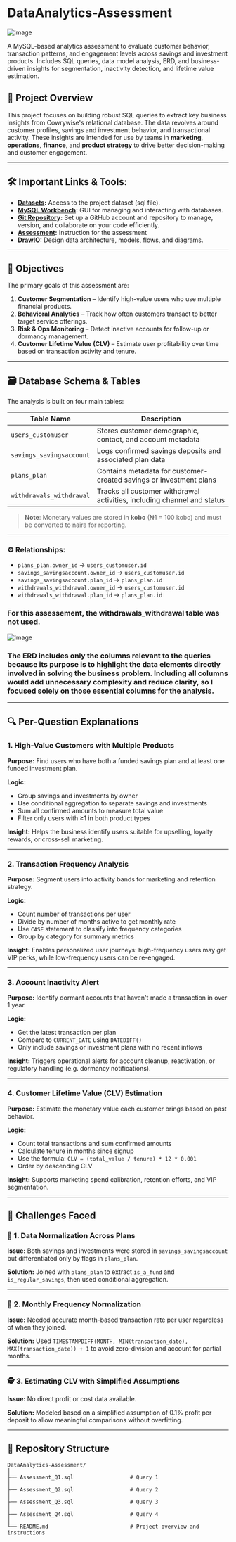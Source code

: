 # DataAnalytics-Assessment

![image](https://static-00.iconduck.com/assets.00/cowrywise-icon-2048x378-o34mit38.png)

A MySQL-based analytics assessment to evaluate customer behavior, transaction patterns, and engagement levels across savings and investment products. Includes SQL queries, data model analysis, ERD, and business-driven insights for segmentation, inactivity detection, and lifetime value estimation.

## 📌 Project Overview

This project focuses on building robust SQL queries to extract key business insights from Cowrywise's relational database. The data revolves around customer profiles, savings and investment behavior, and transactional activity. These insights are intended for use by teams in **marketing**, **operations**, **finance**, and **product strategy** to drive better decision-making and customer engagement.

---

## 🛠️ Important Links & Tools:

- **[Datasets](https://drive.google.com/file/d/1hK2Ht5zw7m22sskJR2KCYiC1Kl6iZ48n/view?usp=sharing):** Access to the project dataset (sql file).
- **[MySQL Workbench](https://dev.mysql.com/downloads/workbench/):** GUI for managing and interacting with databases.
- **[Git Repository](https://github.com/):** Set up a GitHub account and repository to manage, version, and collaborate on your code efficiently.
- **[Assessment](https://docs.google.com/document/d/1qGaMGhLRYG3IsBfSHNrj8D5VlmxtjZxns17zC76T_5g/edit?usp=sharing):** Instruction for the assessment
- **[DrawIO](https://www.drawio.com/):** Design data architecture, models, flows, and diagrams.

---

## 🎯 Objectives

The primary goals of this assessment are:

1. **Customer Segmentation** – Identify high-value users who use multiple financial products.
2. **Behavioral Analytics** – Track how often customers transact to better target service offerings.
3. **Risk & Ops Monitoring** – Detect inactive accounts for follow-up or dormancy management.
4. **Customer Lifetime Value (CLV)** – Estimate user profitability over time based on transaction activity and tenure.

---

## 🗃️ Database Schema & Tables

The analysis is built on four main tables:

| Table Name              | Description                                                                 |
|-------------------------|-----------------------------------------------------------------------------|
| `users_customuser`      | Stores customer demographic, contact, and account metadata                  |
| `savings_savingsaccount`| Logs confirmed savings deposits and associated plan data                    |
| `plans_plan`            | Contains metadata for customer-created savings or investment plans          |
| `withdrawals_withdrawal`| Tracks all customer withdrawal activities, including channel and status     |

> **Note**: Monetary values are stored in **kobo** (₦1 = 100 kobo) and must be converted to naira for reporting.

---

### ⚙️ Relationships:
- `plans_plan.owner_id` → `users_customuser.id`
- `savings_savingsaccount.owner_id` → `users_customuser.id`
- `savings_savingsaccount.plan_id` → `plans_plan.id`
- `withdrawals_withdrawal.owner_id` → `users_customuser.id`
- `withdrawals_withdrawal.plan_id` → `plans_plan.id`

### For this assessement, the withdrawals_withdrawal table was not used.

![Image](https://github.com/user-attachments/assets/eedd32ea-b549-4c7a-a78f-683668f1833f)

### The ERD includes only the columns relevant to the queries because its purpose is to highlight the data elements directly involved in solving the business problem. Including all columns would add unnecessary complexity and reduce clarity, so I focused solely on those essential columns for the analysis.

---

## 🔍 Per-Question Explanations

### 1. High-Value Customers with Multiple Products

**Purpose:** Find users who have both a funded savings plan and at least one funded investment plan.

**Logic:**
- Group savings and investments by owner
- Use conditional aggregation to separate savings and investments
- Sum all confirmed amounts to measure total value
- Filter only users with ≥1 in both product types

**Insight:** Helps the business identify users suitable for upselling, loyalty rewards, or cross-sell marketing.

---

### 2. Transaction Frequency Analysis

**Purpose:** Segment users into activity bands for marketing and retention strategy.

**Logic:**
- Count number of transactions per user
- Divide by number of months active to get monthly rate
- Use `CASE` statement to classify into frequency categories
- Group by category for summary metrics

**Insight:** Enables personalized user journeys: high-frequency users may get VIP perks, while low-frequency users can be re-engaged.

---

### 3. Account Inactivity Alert

**Purpose:** Identify dormant accounts that haven't made a transaction in over 1 year.

**Logic:**
- Get the latest transaction per plan
- Compare to `CURRENT_DATE` using `DATEDIFF()`
- Only include savings or investment plans with no recent inflows

**Insight:** Triggers operational alerts for account cleanup, reactivation, or regulatory handling (e.g. dormancy notifications).

---

### 4. Customer Lifetime Value (CLV) Estimation

**Purpose:** Estimate the monetary value each customer brings based on past behavior.

**Logic:**
- Count total transactions and sum confirmed amounts
- Calculate tenure in months since signup
- Use the formula:
`CLV = (total_value / tenure) * 12 * 0.001`
- Order by descending CLV

**Insight:** Supports marketing spend calibration, retention efforts, and VIP segmentation.

---

## 🧗 Challenges Faced

### 🔄 1. Data Normalization Across Plans
**Issue:** Both savings and investments were stored in `savings_savingsaccount` but differentiated only by flags in `plans_plan`.

**Solution:** Joined with `plans_plan` to extract `is_a_fund` and `is_regular_savings`, then used conditional aggregation.

---

### 🧮 2. Monthly Frequency Normalization
**Issue:** Needed accurate month-based transaction rate per user regardless of when they joined.

**Solution:** Used `TIMESTAMPDIFF(MONTH, MIN(transaction_date), MAX(transaction_date)) + 1` to avoid zero-division and account for partial months.

---

### 🕵️ 3. Estimating CLV with Simplified Assumptions
**Issue:** No direct profit or cost data available.

**Solution:** Modeled based on a simplified assumption of 0.1% profit per deposit to allow meaningful comparisons without overfitting.

---

## 📂 Repository Structure
```
DataAnalytics-Assessment/
│
├── Assessment_Q1.sql                  # Query 1
│
├── Assessment_Q2.sql                  # Query 2
│
├── Assessment_Q3.sql                  # Query 3
│
├── Assessment_Q4.sql                  # Query 4
│   
└── README.md                          # Project overview and instructions
```
